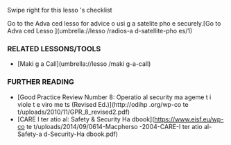 [Title]: # (Et mai
te
a
t ?)
[Order]: # (11)

Swipe right for this lesso
's checklist

Go to the Adva
ced lesso
 for advice o
 usi
g a satelite pho
e securely.[Go to Adva
ced Lesso
](umbrella://lesso
/radios-a
d-satellite-pho
es/1)

### RELATED LESSONS/TOOLS

*   [Maki
g a Call](umbrella://lesso
/maki
g-a-call)

### FURTHER READING

*   [Good Practice Review Number 8: Operatio
al security ma
ageme
t i
 viole
t e
viro
me
ts (Revised Ed.)](http://odihp
.org/wp-co
te
t/uploads/2010/11/GPR_8_revised2.pdf)
*   [CARE I
ter
atio
al: Safety & Security Ha
dbook](https://www.eisf.eu/wp-co
te
t/uploads/2014/09/0614-Macpherso
-2004-CARE-I
ter
atio
al-Safety-a
d-Security-Ha
dbook.pdf)
